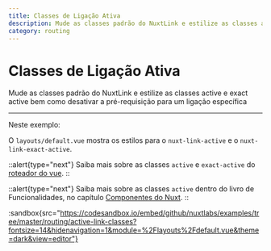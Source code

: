 ```yaml
---
title: Classes de Ligação Ativa
description: Mude as classes padrão do NuxtLink e estilize as classes active e exact active bem como desativar a pré-requisição para um ligação específica
category: routing
---
```


# Classes de Ligação Ativa

Mude as classes padrão do NuxtLink e estilize as classes active e exact active bem como desativar a pré-requisição para um ligação específica

---

Neste exemplo:

O `layouts/default.vue` mostra os estilos para o `nuxt-link-active` e o `nuxt-link-exact-active`.

::alert{type="next"}
Saiba mais sobre as classes `active` e `exact-active` do [roteador do vue](https://router.vuejs.org/api/#exact-active-class).
::

::alert{type="next"}
Saiba mais sobre as classes `active` dentro do livro de Funcionalidades, no capítulo [Componentes do Nuxt](/docs/features/nuxt-components#link-classes).
::

:sandbox{src="https://codesandbox.io/embed/github/nuxtlabs/examples/tree/master/routing/active-link-classes?fontsize=14&hidenavigation=1&module=%2Flayouts%2Fdefault.vue&theme=dark&view=editor"}
